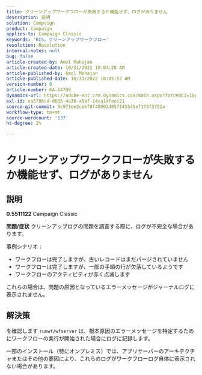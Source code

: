 ```yaml
---
title: クリーンアップワークフローが失敗するか機能せず、ログがありません
description: 説明
solution: Campaign
product: Campaign
applies-to: Campaign Classic
keywords: 'KCS，クリーンアップワークフロー'
resolution: Resolution
internal-notes: null
bug: false
article-created-by: Amol Mahajan
article-created-date: 10/31/2022 10:04:28 AM
article-published-by: Amol Mahajan
article-published-date: 10/31/2022 10:05:57 AM
version-number: 6
article-number: KA-14799
dynamics-url: https://adobe-ent.crm.dynamics.com/main.aspx?forceUCI=1&pagetype=entityrecord&etn=knowledgearticle&id=271ea964-0359-ed11-9561-6045bd006079
exl-id: ea5786cd-d665-4a36-a5af-14ca1dfeec21
source-git-commit: 9c971ee2ceef8f48902d857145545ef173f3752a
workflow-type: tm+mt
source-wordcount: '137'
ht-degree: 2%

---
```


# クリーンアップワークフローが失敗するか機能せず、ログがありません

## 説明

<b>0.5511122</b>
Campaign Classic


<b>問題/症状</b>
クリーンアップログの問題を調査する際に、ログが不完全な場合があります。

事例シナリオ：

- ワークフローは完了しますが、古いレコードはまだパージされていません
- ワークフローは完了しますが、一部の手順の行が欠落しているようです
- ワークフローのアクティビティが赤く点滅します


これらの場合は、問題の原因となっているエラーメッセージがジャーナルログに表示されません。


## 解決策


を確認します `runwf/wfserver` は、根本原因のエラーメッセージを特定するためにワークフローの実行が開始された場合にログに記録します。

一部のインストール（特にオンプレミス）では、アプリサーバーのアーキテクチャまたはその他の要因により、これらのログがワークフローログ自体に表示されない場合があります。
